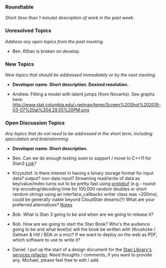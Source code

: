 ### Roundtable
_Short (less than 1 minute) description of work in the past week._

### Unresolved Topics
_Address any open topics from the past meeting._

* Ben. RStan is broken on develop.

### New Topics
_New topics that should be addressed immediately or by the next
meeting._

* __Developer name.  Short description.  Desired resolution.__

* Andrew. Fitting a model with latent jumps (from Novartis).  See graphs here:  http://www.stat.columbia.edu/~gelman/temp/Screen%20Shot%202016-03-07%20at%204.29.55%20PM.png


### Open Discussion Topics
_Any topics that do not need to be addressed in the short term,
including speculation and brainstorming._

* __Developer name.  Short description.__

* Ben. Can we do enough testing soon to support / move to C++11 for Stan3 [Link](https://github.com/stan-dev/stan/wiki/Cpp11-Upgrade)?

* Krzysztof. Is there interest in having a binary storage format for input data? output? non-data input?  Streaming read/write of data as key/value/index turns out to be pretty fast using [protobuf](https://github.com/sakrejda/protostan/blob/develop/src/protostan/interface_callbacks/writer/binary_proto_stream_writer.hpp) (e.g.- round-trip encoding/decoding time for 100,000 random doubles or short random strings using an interface_callbacks writer class was ~200ms), could be generally viable beyond CloudStan dreams(?) What are your preferred alternatives? [Notes](https://github.com/stan-dev/stan/wiki/Protocol-Buffers-for-serialization-of-input-data,-output-samples,-initial-values,-input-parameters,-and-output-messages,)

* Bob.  What is Stan 3 going to be and when are we going to release it?

* Bob.  How are we going to start the Stan Book?  Who's the audience going to be and what level(s) will the book be written with (Krushcke / Gelman & Hill / BDA or a mix)?  If we want to deploy on the web as PDF, which software to use to write it?  

* Daniel. I put up the start of a design document for the [Stan Library's services refactor](https://github.com/stan-dev/stan/wiki/Services-Refactor-Design-Document). Need thoughts / comments, if you want to provide any. Michael, please feel free to edit / add.